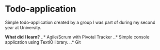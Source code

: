 
# Todo-application
Simple todo-application created by a group I was part of during my second year at University.

**What did I learn?**
..* Agile/Scrum with Pivotal Tracker
..* Simple console application using TextIO library.
..* Git

